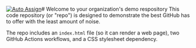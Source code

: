 [![Auto Assign](https://github.com/bds-jewelry/demo-repository/actions/workflows/auto-assign.yml/badge.svg?branch=add-auto-assign-workflow&event=workflow_run)](https://github.com/bds-jewelry/demo-repository/actions/workflows/auto-assign.yml)# Welcome to your organization's demo respository
This code repository (or "repo") is designed to demonstrate the best GitHub has to offer with the least amount of noise.

The repo includes an `index.html` file (so it can render a web page), two GitHub Actions workflows, and a CSS stylesheet dependency.
